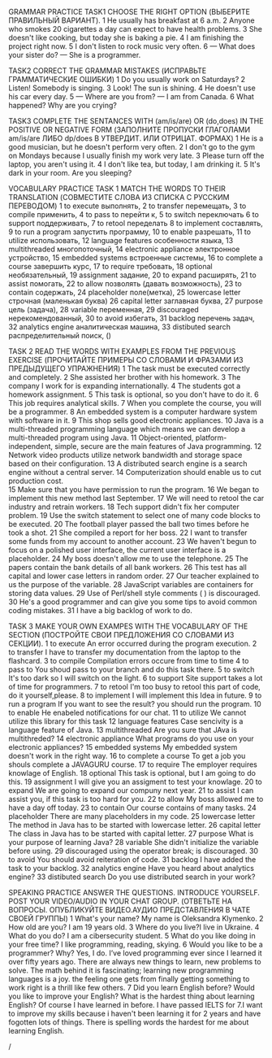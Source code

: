 GRAMMAR PRACTICE
TASK1
CHOOSE THE RIGHT OPTION (ВЫБЕРИТЕ ПРАВИЛЬНЫЙ ВАРИАНТ).
1 He usually has breakfast at 6 a.m.
2 Anyone who smokes 20 cigarettes a day can expect to have health problems.
3 She doesn't like cooking, but today she is baking a pie.
4 I am finishing the project right now.
5 I don't listen to rock music very often.
6  — What does your sister do?
— She is a programmer.

TASK2
CORRECT THE GRAMMAR MISTAKES (ИСПРАВЬТЕ ГРАММАТИЧЕСКИЕ ОШИБКИ)
1 Do you usually work on Saturdays?
2 Listen! Somebody is singing.
3 Look! The sun is shining.
4 He doesn't use his car every day.
5 — Where are you from?
— I am from Canada.
6 What happened? Why are you crying?

TASK3
COMPLETE THE SENTANCES WITH (am/is/are) OR (do,does) IN THE POSITIVE OR NEGATIVE FORM (ЗАПОЛНИТЕ ПРОПУСКИ ГЛАГОЛАМИ am/is/are ЛИБО dp/does В УТВЕРДИТ. ИЛИ ОТРИЦАТ. ФОРМАХ)
1 He is a good musician, but he doesn't perform very often.
2 I don't go to the gym on Mondays because I usually finish my work very late.
3 Please turn off the laptop, you aren't using it.
4 I don't like tea, but today, I am drinking it.
5 It's dark in your room. Are you sleeping?


VOCABULARY PRACTICE
TASK 1
MATCH THE WORDS TO THEIR TRANSLATION (СОВМЕСТИТЕ СЛОВА ИЗ СПИСКА С РУССКИМ ПЕРЕВОДОМ)
1 to execute  выполнять,
2 to transfer   перемещать,
3 to compile    применить,
4 to pass to   перейти к,
5 to switch        переключать
6 to support        поддерживать,
7 to retool          переделать
8 to implement   составлять, 
9 to run a program  запустить программу,
10 to enable         разрешать, 
11 to utilize          использовать,
12 language features    особенности языка,
13 multithreaded         многопоточный,
14 electronic appliance  электронное устройство,
15 embedded systems       встроенные системы,
16 to complete a course    завершить курс,
17 to require   требовать,
18 optional    необязательный,
19 assignment    задание,
20 to expand      расширять,
21 to assist       помогать,
22 to allow        позволять (давать возможность),
23 to contain      содержать,
24 placeholder      поле(метка),
25 lowercase letter  строчная (маленькая буква)
26 capital letter    заглавная буква,
27 purpose           цель (задача),
28 variable            переменная, 
29 discouraged     нерекомендованный,
30 to avoid        избегать,
31 backlog        перечень задач,
32 analytics engine    аналитическая машина,
33 distibuted search   распределительный поиск, 
()


TASK 2
READ THE WORDS WITH EXAMPLES FROM THE PREVIOUS EXERCISE (ПРОЧИТАЙТЕ ПРИМЕРЫ СО СЛОВАМИ И ФРАЗАМИ ИЗ ПРЕДЫДУЩЕГО УПРАЖНЕНИЯ) 
1 The task must be executed correctly and completely. 
2 She assisted her brother with his homework. 
3 The company I work for is expanding internationally.
4 The students got a homework assignment.
5 This task is optional, so you don't have to do it. 
6 This job requires analytical skills.
7 When you complete the course, you will be a programmer. 
8 An embedded system is a computer hardware system with software in it.
9 This shop sells good electronic appliances. 
10 Java is a multi-threaded programming language which means we can develop a multi-threaded program using Java.
11 Object-oriented, platform-independent, simple, secure are the main features of Java programming. 
12 Network video products utilize network bandwidth and storage space based on their configuration. 
13  A distributed search engine is a search engine without a central server.
14 Computerization should enable us to cut production cost.  
15 Make sure that you have permission to run the program. 
16 We began to implement this new method last September.
17  We will need to retool the car industry and retrain workers. 
18 Tech support didn't fix her computer problem.
19 Use the switch statement to select one of many code blocks to be executed.
20 The football player passed the ball two times before he took a shot. 
21 She compiled a report for her boss. 
22  I want to transfer some funds from my account to another account.
23 We haven't begun to focus on a polished user interface, the current user interface is a placeholder.
24 My boss doesn't allow me to use the telephone.
25 The papers contain the bank details of all bank workers.
26 This test has all capital and lower case letters in random order.
27 Our teacher explained to us the purpose of the variable. 
28 JavaScript variables are containers for storing data values.
29 Use of Perl/shell style comments ( ) is discouraged.
30 He's a good programmer and can give you some tips to avoid common coding mistakes. 
31 I have a big backlog of work to do.

TASK 3
MAKE YOUR OWN EXAMPES WITH THE VOCABULARY OF THE SECTION (ПОСТРОЙТЕ СВОИ ПРЕДЛОЖЕНИЯ СО СЛОВАМИ ИЗ СЕКЦИИ). 
1 to execute              An error occurred during the program execution.
2 to transfer             I have to transfer my documentation from the laptop to the flashcard.
3 to compile              Compilation errors occure from time to time
4 to pass to              You shoud pass to your branch and do this task there.
5 to switch               It's too dark so I will switch on the light.
6 to support              Site support takes a lot of time for programmers.
7 to retool               I'm too busy to retool this part of code, do it yourself,please.
8 to implement            I will implement this Idea in future.
9 to run a program        If you want to see the result? you should run the program.
10 to enable              He enabeled notifications for our chat.
11 to utilize             We cannot utilize this library for this task
12 language features      Case sencivity is a language feature of Java.
13 multithreaded          Are you sure that JAva is multithreded?
14 electronic appliance   What programs do you use on your electronic appliances?
15 embedded systems       My embedded system doesn't work in the right way.
16 to complete a course   To get a job you shouls complete a JAVAGURU course.
17 to require             The employer requires knowlage of English.
18 optional               This task is optional, but I am going to do this.
19 assignment             I will give you an assigment to test your knowlage.
20 to expand              We are going to expand our compuny next year.
21 to assist              I can assist you, if this task is too hard for you.
22 to allow               My boss allowed me to have a day off today.
23 to contain             Our course contains of many tasks.
24 placeholder            There are many placeholders in my code.
25 lowercase letter       The method in Java has to be started with lowercase letter.
26 capital letter         The class in Java has to be started with capital letter.
27 purpose                What is your purpose of learning Java?
28 variable               She didn't initialize the variable before using.
29 discouraged            using the operator break; is discouraged.
30 to avoid               You should avoid reiteration of code.
31 backlog                I have added the task to your backlog.
32 analytics engine       Have you heard about analytics engine?
33 distibuted search      Do you use distributed search in your work?

SPEAKING PRACTICE
ANSWER THE QUESTIONS. INTRODUCE YOURSELF. POST YOUR VIDEO/AUDIO IN YOUR CHAT GROUP. (ОТВЕТЬТЕ НА ВОПРОСЫ. ОПУБЛИКУЙТЕ ВИДЕО.АУДИО ПРЕДСТАВЛЕНИЯ В ЧАТЕ СВОЕЙ ГРУППЫ)
1 What's your name? My name is Oleksandra Klymenko.
2 How old are you? I am 19 years old.
3 Where do you live?I live in Ukraine.
4 What do you do? I am a cibersecurity student.
5 What do you like doing in your free time? I like programming, reading, skying.
6 Would you like to be a programmer? Why? Yes, I do. I’ve loved programming ever since I learned it over fifty years ago. 
There are always new things to learn, new problems to solve. 
The math behind it is fascinating; learning new programming languages is a joy.
the feeling one gets from finally getting something to work right is a thrill like few others.
7 Did you learn English before? Would you like to improve your English? What is the hardest thing about learning English? Of course I have learned in before.
I have passed IELTS for 7.I want to improve my skills because i haven't been learning it for 2 years and have fogotten lots of things. There is spelling words the hardest for me about learning English.

/
